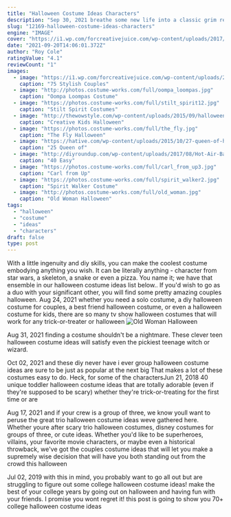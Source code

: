 ```yaml
---
title: "Halloween Costume Ideas Characters"
description: "Sep 30, 2021 breathe some new life into a classic grim reaper halloween costume by arriving as squid games front man. The front man oversees each challenge of the squid game from a"
slug: "12169-halloween-costume-ideas-characters"
engine: "IMAGE"
cover: "https://i1.wp.com/forcreativejuice.com/wp-content/uploads/2017/09/72-couple-costume-ideas-for-halloween.jpg?fit=600%2C829&ssl=1"
date: "2021-09-20T14:06:01.372Z"
author: "Roy Cole"
ratingValue: "4.1"
reviewCount: "1"
images:
  - image: "https://i1.wp.com/forcreativejuice.com/wp-content/uploads/2017/09/72-couple-costume-ideas-for-halloween.jpg?fit=600%2C829&ssl=1"
    caption: "75 Stylish Couples"
  - image: "http://photos.costume-works.com/full/oompa_loompas.jpg"
    caption: "Oompa Loompas Costume"
  - image: "https://photos.costume-works.com/full/stilt_spirit12.jpg"
    caption: "Stilt Spirit Costumes"
  - image: "http://thewowstyle.com/wp-content/uploads/2015/09/halloween-costume.jpg"
    caption: "Creative Kids Halloween"
  - image: "https://photos.costume-works.com/full/the_fly.jpg"
    caption: "The Fly Halloween"
  - image: "https://hative.com/wp-content/uploads/2015/10/27-queen-of-hearts-costume-ideas-and-diy-tutorials.jpg"
    caption: "25 Queen of"
  - image: "http://diyroundup.com/wp-content/uploads/2017/08/Hot-Air-Balloon-Costume.jpg"
    caption: "40 Easy"
  - image: "https://photos.costume-works.com/full/carl_from_up3.jpg"
    caption: "Carl from Up"
  - image: "https://photos.costume-works.com/full/spirit_walker2.jpg"
    caption: "Spirit Walker Costume"
  - image: "http://photos.costume-works.com/full/old_woman.jpg"
    caption: "Old Woman Halloween"
tags:
  - "halloween"
  - "costume"
  - "ideas"
  - "characters"
draft: false
type: post
---
```


With a little ingenuity and diy skills, you can make the coolest costume embodying anything you wish. It can be literally anything - character from star wars, a skeleton, a snake or even a pizza. You name it; we have that ensemble in our halloween costume ideas list below.. If you'd wish to go as a duo with your significant other, you will find some pretty amazing couples halloween. Aug 24, 2021 whether you need a solo costume, a diy halloween costume for couples, a best friend halloween costume, or even a halloween costume for kids, there are so many tv show halloween costumes that will work for any trick-or-treater or halloween
![Old Woman Halloween](http://photos.costume-works.com/full/old_woman.jpg "Old Woman Halloween")

Aug 31, 2021 finding a costume shouldn&#39;t be a nightmare. These clever teen halloween costume ideas will satisfy even the pickiest teenage witch or wizard.
<!--inArticleAds-->

<!--galleryOne-->

Oct 02, 2021 and these diy never have i ever group halloween costume ideas are sure to be just as popular at the next big  That makes a lot of these costumes easy to do. Heck, for some of the charactersJun 21, 2018 40 unique toddler halloween costume ideas that are totally adorable (even if they're supposed to be scary) whether they're trick-or-treating for the first time or are
<!--inArticleAds-->

<!--galleryTwo-->

Aug 17, 2021 and if your crew is a group of three, we know youll want to peruse the great trio halloween costume ideas weve gathered here. Whether youre after scary trio halloween costumes, disney costumes for groups of three, or cute ideas. Whether you'd like to be superheroes, villains, your favorite movie characters, or maybe even a historical throwback, we've got the couples costume ideas that will let you make a supremely wise decision that will have you both standing out from the crowd this halloween
<!--galleryThree-->

Jul 02, 2019 with this in mind, you probably want to go all out but are struggling to figure out some college halloween costume ideas! make the best of your college years by going out on halloween and having fun with your friends. I promise you wont regret it! this post is going to show you 70+ college halloween costume ideas